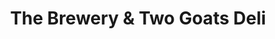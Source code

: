 ---
title: "The Brewery & Two Goats Deli"
url: /nieu-bethesda/the-brewery-and-two-goats-deli/
shop: deli
---